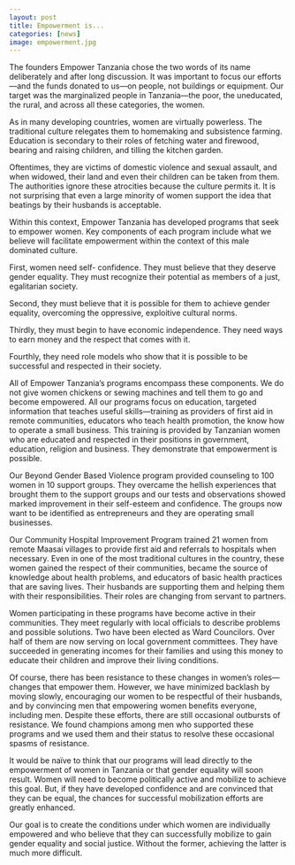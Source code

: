 ```yaml
---
layout: post
title: Empowerment is...
categories: [news]
image: empowerment.jpg
---
```

The founders Empower Tanzania chose the two words of its name deliberately and after long discussion. It was important to focus our efforts—and the funds donated to us—on people, not buildings or equipment. Our target was the marginalized people in Tanzania—the poor, the uneducated, the rural, and across all these categories, the women.

As in many developing countries, women are virtually powerless. The traditional culture relegates them to homemaking and subsistence farming. Education is secondary to their roles of fetching water and firewood, bearing and raising children, and tilling the kitchen garden.

Oftentimes, they are victims of domestic violence and sexual assault, and when widowed, their land and even their children can be taken from them. The authorities ignore these atrocities because the culture permits it. It is not surprising that even a large minority of women support the idea that beatings by their husbands is acceptable.

Within this context, Empower Tanzania has developed programs that seek to empower women. Key components of each program include what we believe will facilitate empowerment within the context of this male dominated culture.

First, women need self- confidence. They must believe that they deserve gender equality. They must recognize their potential as members of a just, egalitarian society.

Second, they must believe that it is possible for them to achieve gender equality, overcoming the oppressive, exploitive cultural norms.

Thirdly, they must begin to have economic independence. They need ways to earn money and the respect that comes with it.

Fourthly, they need role models who show that it is possible to be successful and respected in their society.

All of Empower Tanzania’s programs encompass these components. We do not give women chickens or sewing machines and tell them to go and become empowered. All our programs focus on education, targeted information that teaches useful skills—training as providers of first aid in remote communities, educators who teach health promotion, the know how to operate a small business. This training is provided by Tanzanian women who are educated and respected in their positions in government, education, religion and business. They demonstrate that empowerment is possible.

Our Beyond Gender Based Violence program provided counseling to 100 women in 10 support groups. They overcame the hellish experiences that brought them to the support groups and our tests and observations showed marked improvement in their self-esteem and confidence. The groups now want to be identified as entrepreneurs and they are operating small businesses.

Our Community Hospital Improvement Program trained 21 women from remote Maasai villages to provide first aid and referrals to hospitals when necessary. Even in one of the most traditional cultures in the country, these women gained the respect of their communities, became the source of knowledge about health problems, and educators of basic health practices that are saving lives. Their husbands are supporting them and helping them with their responsibilities. Their roles are changing from servant to partners.

Women participating in these programs have become active in their communities. They meet regularly with local officials to describe problems and possible solutions. Two have been elected as Ward Councilors. Over half of them are now serving on local government committees. They have succeeded in generating incomes for their families and using this money to educate their children and improve their living conditions.

Of course, there has been resistance to these changes in women’s roles—changes that empower them. However, we have minimized backlash by moving slowly, encouraging our women to be respectful of their husbands, and by convincing men that empowering women benefits everyone, including men. Despite these efforts, there are still occasional outbursts of resistance. We found champions among men who supported these programs and we used them and their status to resolve these occasional spasms of resistance.

It would be naïve to think that our programs will lead directly to the empowerment of women in Tanzania or that gender equality will soon result. Women will need to become politically active and mobilize to achieve this goal. But, if they have developed confidence and are convinced that they can be equal, the chances for successful mobilization efforts are greatly enhanced.

Our goal is to create the conditions under which women are individually empowered and who believe that they can successfully mobilize to gain gender equality and social justice. Without the former, achieving the latter is much more difficult.


